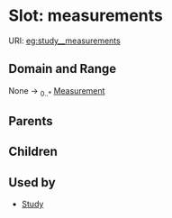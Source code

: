 
# Slot: measurements




URI: [eg:study__measurements](http://w3id.org/ontogpt/environmental-metagenome/study__measurements)


## Domain and Range

None &#8594;  <sub>0..\*</sub> [Measurement](Measurement.md)

## Parents


## Children


## Used by

 * [Study](Study.md)
